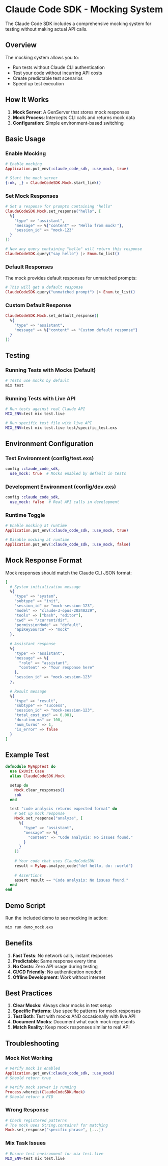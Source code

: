 # Claude Code SDK - Mocking System

The Claude Code SDK includes a comprehensive mocking system for testing without making actual API calls.

## Overview

The mocking system allows you to:
- Run tests without Claude CLI authentication
- Test your code without incurring API costs
- Create predictable test scenarios
- Speed up test execution

## How It Works

1. **Mock Server**: A GenServer that stores mock responses
2. **Mock Process**: Intercepts CLI calls and returns mock data
3. **Configuration**: Simple environment-based switching

## Basic Usage

### Enable Mocking

```elixir
# Enable mocking
Application.put_env(:claude_code_sdk, :use_mock, true)

# Start the mock server
{:ok, _} = ClaudeCodeSDK.Mock.start_link()
```

### Set Mock Responses

```elixir
# Set a response for prompts containing "hello"
ClaudeCodeSDK.Mock.set_response("hello", [
  %{
    "type" => "assistant",
    "message" => %{"content" => "Hello from mock!"},
    "session_id" => "mock-123"
  }
])

# Now any query containing "hello" will return this response
ClaudeCodeSDK.query("say hello") |> Enum.to_list()
```

### Default Responses

The mock provides default responses for unmatched prompts:

```elixir
# This will get a default response
ClaudeCodeSDK.query("unmatched prompt") |> Enum.to_list()
```

### Custom Default Response

```elixir
ClaudeCodeSDK.Mock.set_default_response([
  %{
    "type" => "assistant",
    "message" => %{"content" => "Custom default response"}
  }
])
```

## Testing

### Running Tests with Mocks (Default)

```bash
# Tests use mocks by default
mix test
```

### Running Tests with Live API

```bash
# Run tests against real Claude API
MIX_ENV=test mix test.live

# Run specific test file with live API
MIX_ENV=test mix test.live test/specific_test.exs
```

## Environment Configuration

### Test Environment (config/test.exs)
```elixir
config :claude_code_sdk,
  use_mock: true  # Mocks enabled by default in tests
```

### Development Environment (config/dev.exs)
```elixir
config :claude_code_sdk,
  use_mock: false  # Real API calls in development
```

### Runtime Toggle
```elixir
# Enable mocking at runtime
Application.put_env(:claude_code_sdk, :use_mock, true)

# Disable mocking at runtime
Application.put_env(:claude_code_sdk, :use_mock, false)
```

## Mock Response Format

Mock responses should match the Claude CLI JSON format:

```elixir
[
  # System initialization message
  %{
    "type" => "system",
    "subtype" => "init",
    "session_id" => "mock-session-123",
    "model" => "claude-3-opus-20240229",
    "tools" => ["bash", "editor"],
    "cwd" => "/current/dir",
    "permissionMode" => "default",
    "apiKeySource" => "mock"
  },
  
  # Assistant response
  %{
    "type" => "assistant",
    "message" => %{
      "role" => "assistant",
      "content" => "Your response here"
    },
    "session_id" => "mock-session-123"
  },
  
  # Result message
  %{
    "type" => "result",
    "subtype" => "success",
    "session_id" => "mock-session-123",
    "total_cost_usd" => 0.001,
    "duration_ms" => 100,
    "num_turns" => 1,
    "is_error" => false
  }
]
```

## Example Test

```elixir
defmodule MyAppTest do
  use ExUnit.Case
  alias ClaudeCodeSDK.Mock

  setup do
    Mock.clear_responses()
    :ok
  end

  test "code analysis returns expected format" do
    # Set up mock response
    Mock.set_response("analyze", [
      %{
        "type" => "assistant",
        "message" => %{
          "content" => "Code analysis: No issues found."
        }
      }
    ])
    
    # Your code that uses ClaudeCodeSDK
    result = MyApp.analyze_code("def hello, do: :world")
    
    # Assertions
    assert result == "Code analysis: No issues found."
  end
end
```

## Demo Script

Run the included demo to see mocking in action:

```bash
mix run demo_mock.exs
```

## Benefits

1. **Fast Tests**: No network calls, instant responses
2. **Predictable**: Same response every time
3. **No Costs**: Zero API usage during testing
4. **CI/CD Friendly**: No authentication needed
5. **Offline Development**: Work without internet

## Best Practices

1. **Clear Mocks**: Always clear mocks in test setup
2. **Specific Patterns**: Use specific patterns for mock responses
3. **Test Both**: Test with mocks AND occasionally with live API
4. **Document Mocks**: Document what each mock represents
5. **Match Reality**: Keep mock responses similar to real API

## Troubleshooting

### Mock Not Working

```elixir
# Verify mock is enabled
Application.get_env(:claude_code_sdk, :use_mock)
# Should return true

# Verify mock server is running
Process.whereis(ClaudeCodeSDK.Mock)
# Should return a PID
```

### Wrong Response

```elixir
# Check registered patterns
# The mock uses String.contains? for matching
Mock.set_response("specific phrase", [...])
```

### Mix Task Issues

```bash
# Ensure test environment for mix test.live
MIX_ENV=test mix test.live
```